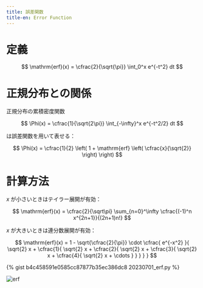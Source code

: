 ```yaml
---
title: 誤差関数
title-en: Error Function
---
```


# 定義

$$
\mathrm{erf}(x) = \cfrac{2}{\sqrt{\pi}}
\int_0^x e^{-t^2} dt
$$

# 正規分布との関係

正規分布の累積密度関数

$$
\Phi(x) = \cfrac{1}{\sqrt{2\pi}} \int_{-\infty}^x e^{-t^2/2} dt
$$

は誤差関数を用いて表せる：

$$
\Phi(x) = \cfrac{1}{2} \left( 1 + \mathrm{erf} \left( \cfrac{x}{\sqrt{2}} \right) \right)
$$

# 計算方法

$x$ が小さいときはテイラー展開が有効：

$$
\mathrm{erf}(x) =
\cfrac{2}{\sqrt\pi}
\sum_{n=0}^\infty \cfrac{(-1)^n x^{2n+1}}{(2n+1)n!}
$$

$x$ が大きいときは連分数展開が有効：

$$
\mathrm{erf}(x) =
1 - \sqrt{\cfrac{2}{\pi}}
\cdot
\cfrac{
	e^{-x^2}
}{
	\sqrt{2} x + \cfrac{1}{
		\sqrt{2} x + \cfrac{2}{
			\sqrt{2} x + \cfrac{3}{
				\sqrt{2} x + \cfrac{4}{
					\sqrt{2} x + \cdots
				}
			}
		}
	}
}
$$

{% gist b4c458591e0585cc87877b35ec386dc8 20230701_erf.py %}

![erf](https://user-images.githubusercontent.com/13412823/250328734-9765444b-f445-4ef7-b835-8494db864b0e.png)

